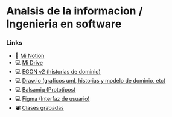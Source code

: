 # Analsis de la informacion / Ingenieria en software

### Links
- 📔 [Mi Notion](https://sjorda.notion.site/Ingenieria-de-software-I-f69c490f0c8949e180ce092ae2a08db9?pvs=74)
- 💻 [Mi Drive](https://drive.google.com/drive/folders/1PX4bIF7G4DxuRhuGF8oMwLjbFAJvXnjX?usp=sharing)
- 💻 [EGON v2 (historias de dominio)](https://egon.io/app-v2/)
- 💻 [Draw.io (graficos uml, historias y modelo de dominio, etc)](https://app.diagrams.net/)
- 💻 [Balsamiq (Prototipos)](https://balsamiq.cloud/)
- 💻 [Figma (Interfaz de usuario)](https://figma.com/)
- 📽️ [Clases grabadas](https://youtube.com/playlist?list=PLjzhyXsU-ygwG2mWoOWQ2RqKfbjtbg_9-&si=gvbgORvzzrBk3O26)
